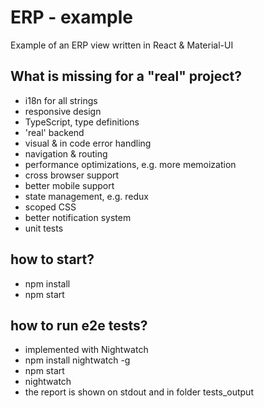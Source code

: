 # ERP - example
Example of an ERP view written in React &amp; Material-UI

## What is missing for a "real" project?
- i18n for all strings
- responsive design
- TypeScript, type definitions
- 'real' backend
- visual & in code error handling
- navigation & routing
- performance optimizations, e.g. more memoization
- cross browser support
- better mobile support
- state management, e.g. redux
- scoped CSS
- better notification system
- unit tests

## how to start?
- npm install
- npm start

## how to run e2e tests?
- implemented with Nightwatch
- npm install nightwatch -g
- npm start
- nightwatch
- the report is shown on stdout and in folder tests_output
